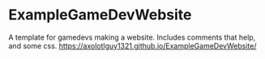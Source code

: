 # ExampleGameDevWebsite
A template for gamedevs making a website. Includes comments that help, and some css.
https://axolotlguy1321.github.io/ExampleGameDevWebsite/
